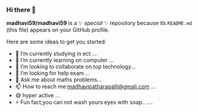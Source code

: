 ### Hi there 👋


**madhavi59/madhavi59** is a ✨ _special_ ✨ repository because its `README.md` (this file) appears on your GitHub profile.

Here are some ideas to get you started:

- 🔭 I’m currently studying in ect ...
- 🌱 I’m currently learning on computer ...
- 👯 I’m looking to collaborate on top technology...
- 🤔 I’m looking for help exam ...
- 💬 Ask me about maths problems...
- 📫 How to reach me:madhavipatharapalli@gmali.com ...
- 😄 hyper active ...
- ⚡ Fun fact;you can not wash yours eyes with soap.. ....

